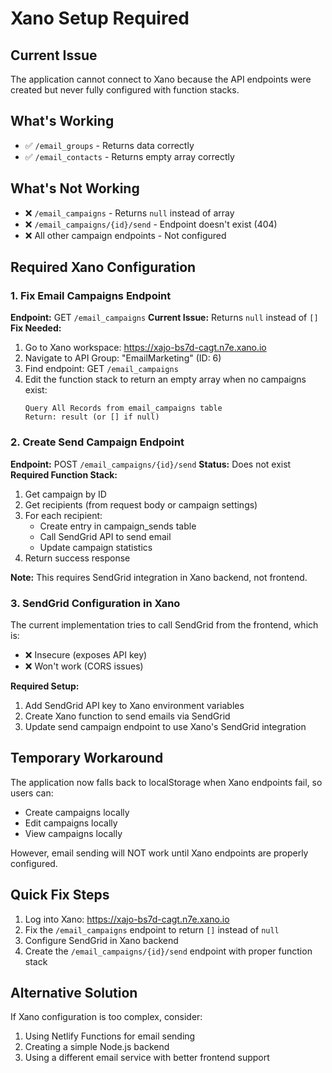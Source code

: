 # Xano Setup Required

## Current Issue
The application cannot connect to Xano because the API endpoints were created but never fully configured with function stacks.

## What's Working
- ✅ `/email_groups` - Returns data correctly
- ✅ `/email_contacts` - Returns empty array correctly

## What's Not Working
- ❌ `/email_campaigns` - Returns `null` instead of array
- ❌ `/email_campaigns/{id}/send` - Endpoint doesn't exist (404)
- ❌ All other campaign endpoints - Not configured

## Required Xano Configuration

### 1. Fix Email Campaigns Endpoint
**Endpoint:** GET `/email_campaigns`
**Current Issue:** Returns `null` instead of `[]`
**Fix Needed:**
1. Go to Xano workspace: https://xajo-bs7d-cagt.n7e.xano.io
2. Navigate to API Group: "EmailMarketing" (ID: 6)
3. Find endpoint: GET `/email_campaigns`
4. Edit the function stack to return an empty array when no campaigns exist:
   ```
   Query All Records from email_campaigns table
   Return: result (or [] if null)
   ```

### 2. Create Send Campaign Endpoint
**Endpoint:** POST `/email_campaigns/{id}/send`
**Status:** Does not exist
**Required Function Stack:**
1. Get campaign by ID
2. Get recipients (from request body or campaign settings)
3. For each recipient:
   - Create entry in campaign_sends table
   - Call SendGrid API to send email
   - Update campaign statistics
4. Return success response

**Note:** This requires SendGrid integration in Xano backend, not frontend.

### 3. SendGrid Configuration in Xano
The current implementation tries to call SendGrid from the frontend, which is:
- ❌ Insecure (exposes API key)
- ❌ Won't work (CORS issues)

**Required Setup:**
1. Add SendGrid API key to Xano environment variables
2. Create Xano function to send emails via SendGrid
3. Update send campaign endpoint to use Xano's SendGrid integration

## Temporary Workaround
The application now falls back to localStorage when Xano endpoints fail, so users can:
- Create campaigns locally
- Edit campaigns locally
- View campaigns locally

However, email sending will NOT work until Xano endpoints are properly configured.

## Quick Fix Steps
1. Log into Xano: https://xajo-bs7d-cagt.n7e.xano.io
2. Fix the `/email_campaigns` endpoint to return `[]` instead of `null`
3. Configure SendGrid in Xano backend
4. Create the `/email_campaigns/{id}/send` endpoint with proper function stack

## Alternative Solution
If Xano configuration is too complex, consider:
1. Using Netlify Functions for email sending
2. Creating a simple Node.js backend
3. Using a different email service with better frontend support